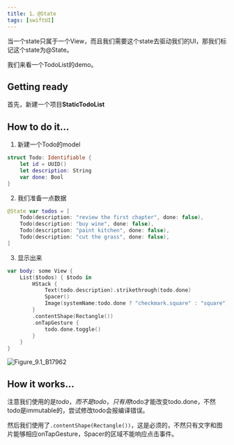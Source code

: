 ```yaml
---
title: 1、@State
tags: [swiftUI]
---
```


当一个state只属于一个View，而且我们需要这个state去驱动我们的UI，那我们标记这个state为@State。

我们来看一个TodoList的demo。

## Getting ready

首先，新建一个项目**StaticTodoList**

## How to do it…

1. 新建一个Todo的model
```swift
struct Todo: Identifiable {
    let id = UUID()
    let description: String
    var done: Bool
}
```

2. 我们准备一点数据
```swift
@State var todos = [
    Todo(description: "review the first chapter", done: false),
    Todo(description: "buy wine", done: false),
    Todo(description: "paint kitchen", done: false),
    Todo(description: "cut the grass", done: false),
]
```

3. 显示出来
```swift
var body: some View {
    List($todos) { $todo in
        HStack {
            Text(todo.description).strikethrough(todo.done)
            Spacer()
            Image(systemName:todo.done ? "checkmark.square" : "square")
        }
        .contentShape(Rectangle())
        .onTapGesture {
            todo.done.toggle()
        }
    }
}
```

![Figure_9.1_B17962](https://tva1.sinaimg.cn/large/008i3skNly1gyaplbkxypj309q0jndg6.jpg)

## How it works…

注意我们使用的是$todo，而不是todo，只有用$todo才能改变todo.done，不然todo是immutable的，尝试修改todo会报编译错误。

然后我们使用了`.contentShape(Rectangle())`，这是必须的，不然只有文字和图片能够相应onTapGesture，Spacer的区域不能响应点击事件。